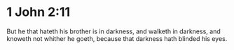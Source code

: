 # 1 John 2:11

But he that hateth his brother is in darkness, and walketh in darkness, and knoweth not whither he goeth, because that darkness hath blinded his eyes.